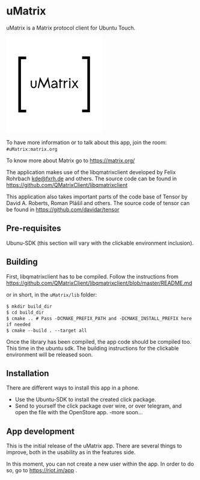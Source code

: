 # uMatrix
uMatrix is a Matrix protocol client for Ubuntu Touch.

![](uMatrix/logo.png)

To have more information or to talk about this app, join the room:
`#uMatrix:matrix.org`

To know more about Matrix go to https://matrix.org/

The application makes use of the libqmatrixclient developed by Felix Rohrbach kde@fxrh.de and others. The source code can be found in https://github.com/QMatrixClient/libqmatrixclient

This application also takes important parts of the code base of Tensor by David A. Roberts, Roman Plášil and others. The source code of tensor can be found in https://github.com/davidar/tensor

## Pre-requisites
Ubunu-SDK (this section will vary with the clickable environment inclusion).

## Building
First, libqmatrixclient has to be compiled. Follow the instructions from https://github.com/QMatrixClient/libqmatrixclient/blob/master/README.md

or in short, in the `uMatrix/lib` folder:

```
$ mkdir build_dir
$ cd build_dir
$ cmake .. # Pass -DCMAKE_PREFIX_PATH and -DCMAKE_INSTALL_PREFIX here if needed
$ cmake --build . --target all
```

Once the library has been compiled, the app code should be compiled too. This time in the ubuntu sdk. The building instructions for the clickable environment will be released soon.


## Installation
There are different ways to install this app in a phone.

- Use the Ubuntu-SDK to install the created click package.
- Send to yourself the click package over wire, or over telegram, and open the file with the OpenStore app.
-more soon...

## App development
This is the initial release of the uMatrix app. There are several things to improve, both in the usability as in the features side.

In this moment, you can not create a new user within the app. In order to do so, go to https://riot.im/app .
